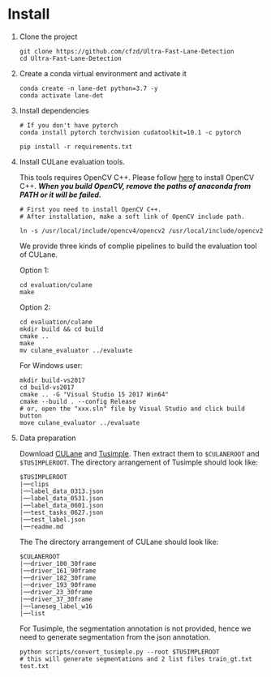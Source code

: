 
# Install
1. Clone the project

    ```
    git clone https://github.com/cfzd/Ultra-Fast-Lane-Detection
    cd Ultra-Fast-Lane-Detection
    ```

2. Create a conda virtual environment and activate it

    ```
    conda create -n lane-det python=3.7 -y
    conda activate lane-det
    ```

3. Install dependencies

    ```
    # If you don't have pytorch
    conda install pytorch torchvision cudatoolkit=10.1 -c pytorch 

    pip install -r requirements.txt
    ```

4. Install CULane evaluation tools. 

    This tools requires OpenCV C++. Please follow [here](https://docs.opencv.org/master/d7/d9f/tutorial_linux_install.html) to install OpenCV C++. ***When you build OpenCV, remove the paths of anaconda from PATH or it will be failed.***
    ```
    # First you need to install OpenCV C++. 
    # After installation, make a soft link of OpenCV include path.

    ln -s /usr/local/include/opencv4/opencv2 /usr/local/include/opencv2
    ```
    We provide three kinds of complie pipelines to build the evaluation tool of CULane.

    Option 1:

    ```
    cd evaluation/culane
    make
    ```

    Option 2:
    ```
    cd evaluation/culane
    mkdir build && cd build
    cmake ..
    make
    mv culane_evaluator ../evaluate
    ```

    For Windows user:
    ```
    mkdir build-vs2017
    cd build-vs2017
    cmake .. -G "Visual Studio 15 2017 Win64"
    cmake --build . --config Release  
    # or, open the "xxx.sln" file by Visual Studio and click build button
    move culane_evaluator ../evaluate
    ```


5. Data preparation

    Download [CULane](https://xingangpan.github.io/projects/CULane.html) and [Tusimple](https://github.com/TuSimple/tusimple-benchmark/issues/3). Then extract them to `$CULANEROOT` and `$TUSIMPLEROOT`. The directory arrangement of Tusimple should look like:
    ```
    $TUSIMPLEROOT
    |──clips
    |──label_data_0313.json
    |──label_data_0531.json
    |──label_data_0601.json
    |──test_tasks_0627.json
    |──test_label.json
    |──readme.md
    ```
    The The directory arrangement of CULane should look like:
    ```
    $CULANEROOT
    |──driver_100_30frame
    |──driver_161_90frame
    |──driver_182_30frame
    |──driver_193_90frame
    |──driver_23_30frame
    |──driver_37_30frame
    |──laneseg_label_w16
    |──list
    ```
    
    For Tusimple, the segmentation annotation is not provided, hence we need to generate segmentation from the json annotation. 

    ```
    python scripts/convert_tusimple.py --root $TUSIMPLEROOT
    # this will generate segmentations and 2 list files train_gt.txt test.txt
    ```